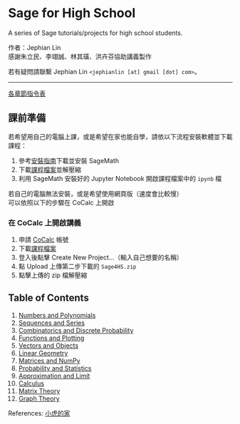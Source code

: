 # Sage for High School
A series of Sage tutorials/projects for high school students.

作者：Jephian Lin  
感謝朱立民、李翊誠、林其璜、洪卉芬協助講義製作

若有疑問請聯繫 Jephian Lin `<jephianlin [at] gmail [dot] com>`。

---

[各章節指令表](https://hackmd.io/@jephianlin/S16G7gv8I)

## 課前準備
若希望用自己的電腦上課，或是希望在家也能自學，請依以下流程安裝軟體並下載課程：  
1. 參考[安裝指南](https://docs.google.com/document/d/1CXc1Aw8qA_jpN2mar-i7Ik3jB3fswXYkGp9ww4Rb_QU/edit?usp=sharing)下載並安裝 SageMath
2. 下載[課程檔案](https://github.com/jephianlin/outreach/raw/master/Sage4HS/Sage4HS.zip)並解壓縮
3. 利用 SageMath 安裝好的 Jupyter Notebook 開啟課程檔案中的 `ipynb` 檔

若自己的電腦無法安裝，或是希望使用網頁版（速度會比較慢）  
可以依照以下的步驟在 CoCalc 上開啟

### 在 CoCalc 上開啟講義
1. 申請 [CoCalc](https://cocalc.com/app) 帳號
2. 下載[課程檔案](https://github.com/jephianlin/outreach/raw/master/Sage4HS/Sage4HS.zip)
3. 登入後點擊 Create New Project…（輸入自己想要的名稱）
4. 點 Upload 上傳第二步下載的 `Sage4HS.zip`
5. 點擊上傳的 zip 檔解壓縮

## Table of Contents
1. [Numbers and Polynomials](01-Numbers-and-Polynomials.ipynb)
2. [Sequences and Series](02-Sequences-and-Series.ipynb)
3. [Combinatorics and Discrete Probability](03-Combinatorics-and-Discrete-Probability.ipynb)
4. [Functions and Plotting](04-Functions-and-Plotting.ipynb)
5. [Vectors and Objects](05-Vectors-and-Objects.ipynb)
6. [Linear Geometry](06-Linear-Geometry.ipynb)
7. [Matrices and NumPy](07-Matrices-and-NumPy.ipynb)
8. [Probability and Statistics](08-Probability-and-Statistics.ipynb)
9. [Approximation and Limit](09-Approximation-and-Limit.ipynb)
10. [Calculus](10-Calculus.ipynb)
11. [Matrix Theory](11-Matrix-Theory.ipynb) 
12. [Graph Theory](12-Graph-Theory.ipynb)

References: [小虎的家](https://sites.google.com/view/smallhuu/%E6%95%99%E5%AD%B8%E8%B3%87%E6%96%99)

